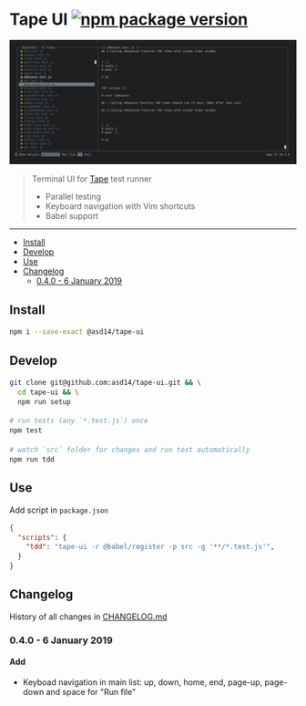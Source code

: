 <!-- markdownlint-disable first-line-h1 line-length -->

# Tape UI [![npm package version](https://badge.fury.io/js/%40asd14%2Ftape-ui.svg)](https://badge.fury.io/js/%40asd14%2Ftape-ui)

![Tape UI](docs/screenshot.png)

> Terminal UI for [Tape](https://github.com/substack/tape) test runner
> - Parallel testing
> - Keyboard navigation with Vim shortcuts
> - Babel support

---

<!-- MarkdownTOC levels="2,3" autolink="true" autoanchor="false" -->

- [Install](#install)
- [Develop](#develop)
- [Use](#use)
- [Changelog](#changelog)
    - [0.4.0 - 6 January 2019](#040---6-january-2019)

<!-- /MarkdownTOC -->

## Install

```bash
npm i --save-exact @asd14/tape-ui
```

## Develop

```bash
git clone git@github.com:asd14/tape-ui.git && \
  cd tape-ui && \
  npm run setup

# run tests (any `*.test.js`) once
npm test

# watch `src` folder for changes and run test automatically
npm run tdd
```

## Use

Add script in `package.json`

```json
{
  "scripts": {
    "tdd": "tape-ui -r @babel/register -p src -g '**/*.test.js'",
  }
}
```

## Changelog

History of all changes in [CHANGELOG.md](CHANGELOG.md)

### 0.4.0 - 6 January 2019

#### Add

- Keyboad navigation in main list: up, down, home, end, page-up, page-down and space for "Run file"
